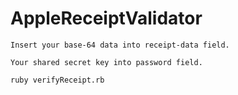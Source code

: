 # AppleReceiptValidator


```
Insert your base-64 data into receipt-data field.
```
```
Your shared secret key into password field.
```
```
ruby verifyReceipt.rb
```
